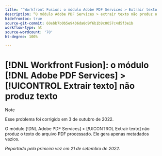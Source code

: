 ```yaml
---
title: '“Workfront Fusion: o módulo Adobe PDF Services > Extrair texto não está produzindo texto”'
description: “O módulo Adobe PDF Services > extrair texto não produz o texto do arquivo PDF processado. Ele gera apenas metadados vazios. “
hidefromtoc: true
source-git-commit: 60ebb7b0b5e9436da8d9f6b1b9c0057c4d5f3e1b
workflow-type: ht
source-wordcount: '70'
ht-degree: 100%

---
```



# [!DNL Workfront Fusion]: o módulo [!DNL Adobe PDF Services] > [!UICONTROL Extrair texto] não produz texto

>[!NOTE]
>
>Esse problema foi corrigido em 3 de outubro de 2022.

O módulo [!DNL Adobe PDF Services] > [!UICONTROL Extrair texto] não produz o texto do arquivo PDF processado. Ele gera apenas metadados vazios.

_Reportado pela primeira vez em 21 de setembro de 2022._

